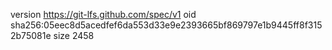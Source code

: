 version https://git-lfs.github.com/spec/v1
oid sha256:05eec8d5acedfef6da553d33e9e2393665bf869797e1b9445ff8f3152b75081e
size 2458
